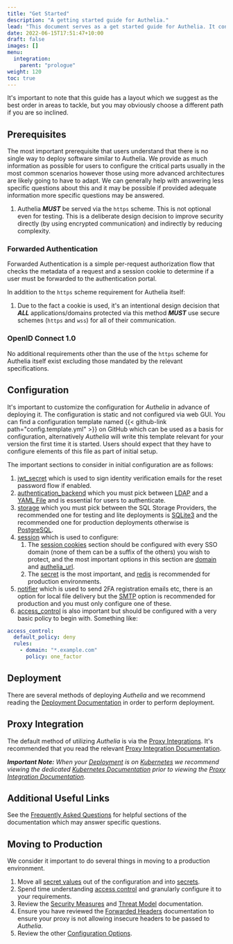 ```yaml
---
title: "Get Started"
description: "A getting started guide for Authelia."
lead: "This document serves as a get started guide for Authelia. It contains links to various sections and has some key notes in questions frequently asked by people looking to perform setup for the first time."
date: 2022-06-15T17:51:47+10:00
draft: false
images: []
menu:
  integration:
    parent: "prologue"
weight: 120
toc: true
---
```


It's important to note that this guide has a layout which we suggest as the best order in areas to tackle, but you may
obviously choose a different path if you are so inclined.

## Prerequisites

The most important prerequisite that users understand that there is no single way to deploy software similar to
Authelia. We provide as much information as possible for users to configure the critical parts usually in the most
common scenarios however those using more advanced architectures are likely going to have to adapt. We can generally
help with answering less specific questions about this and it may be possible if provided adequate information more
specific questions may be answered.

1. Authelia *__MUST__* be served via the `https` scheme. This is not optional even for testing. This is a deliberate
   design decision to improve security directly (by using encrypted communication) and indirectly by reducing complexity.

### Forwarded Authentication

Forwarded Authentication is a simple per-request authorization flow that checks the metadata of a request and a session
cookie to determine if a user must be forwarded to the authentication portal.

In addition to the `https` scheme requirement for Authelia itself:

1. Due to the fact a cookie is used, it's an intentional design decision that *__ALL__* applications/domains protected via
this method *__MUST__* use secure schemes (`https` and `wss`) for all of their communication.

### OpenID Connect 1.0

No additional requirements other than the use of the `https` scheme for Authelia itself exist excluding those mandated
by the relevant specifications.

## Configuration

It's important to customize the configuration for *Authelia* in advance of deploying it. The configuration is static and
not configured via web GUI. You can find a configuration template named {{< github-link path="config.template.yml" >}}
on GitHub which can be used as a basis for configuration, alternatively *Authelia* will write this template relevant for
your version the first time it is started. Users should expect that they have to configure elements of this file as part
of initial setup.

The important sections to consider in initial configuration are as follows:

1. [jwt_secret](../../configuration/identity-validation/reset-password.md#jwt_secret) which is used to sign identity
   verification emails for the reset password flow if enabled.
2. [authentication_backend](../../configuration/first-factor/introduction.md) which you must pick between
   [LDAP](../../configuration/first-factor/ldap.md) and a [YAML File](../../configuration/first-factor/file.md) and is
   essential for users to authenticate.
3. [storage](../../configuration/storage/introduction.md) which you must pick between the SQL Storage Providers, the
   recommended one for testing and lite deployments is [SQLite3](../../configuration/storage/sqlite.md) and the
   recommended one for production deployments otherwise is [PostgreSQL](../../configuration/storage/postgres.md).
4. [session](../../configuration/session/introduction.md) which is used to configure:
   1. The [session cookies](../../configuration/session/introduction.md#cookies) section should be configured with every SSO domain (none of them can be a suffix of
      the others) you wish to protect, and the most important options in this section are
      [domain](../../configuration/session/introduction.md#domain) and
      [authelia_url](../../configuration/session/introduction.md#authelia_url).
   2. The [secret](../../configuration/session/introduction.md#secret) is the most important, and
       [redis](../../configuration/session/redis.md) is recommended for production environments.
5. [notifier](../../configuration/notifications/introduction.md) which is used to send 2FA registration emails etc,
   there is an option for local file delivery but the [SMTP](../../configuration/notifications/smtp.md) option is
   recommended for production and you must only configure one of these.
6. [access_control](../../configuration/security/access-control.md) is also important but should be configured with a
   very basic policy to begin with. Something like:

  ```yaml
  access_control:
    default_policy: deny
    rules:
      - domain: "*.example.com"
        policy: one_factor
  ```

## Deployment

There are several methods of deploying *Authelia* and we recommend reading the
[Deployment Documentation](../deployment/introduction.md) in order to perform deployment.

## Proxy Integration

The default method of utilizing *Authelia* is via the [Proxy Integrations](../proxies/introduction.md). It's
recommended that you read the relevant [Proxy Integration Documentation](../proxies/introduction.md).

*__Important Note:__ When your [Deployment](#deployment) is on [Kubernetes](../kubernetes/introduction.md) we
recommend viewing the dedicated [Kubernetes Documentation](../kubernetes/introduction.md) prior to viewing the
[Proxy Integration Documentation](../proxies/introduction.md).*

## Additional Useful Links

See the [Frequently Asked Questions](../../reference/guides/frequently-asked-questions.md) for helpful sections of the
documentation which may answer specific questions.

## Moving to Production

We consider it important to do several things in moving to a production environment.

1. Move all [secret values](../../configuration/methods/secrets.md#environment-variables) out of the configuration and
   into [secrets](../../configuration/methods/secrets.md).
2. Spend time understanding [access control](../../configuration/security/access-control.md) and granularly configure it
   to your requirements.
3. Review the [Security Measures](../../overview/security/measures.md) and
   [Threat Model](../../overview/security/threat-model.md) documentation.
4. Ensure you have reviewed the [Forwarded Headers](../proxies/fowarded-headers/index.md) documentation to ensure your
   proxy is not allowing insecure headers to be passed to *Authelia*.
5. Review the other [Configuration Options](../../configuration/prologue/introduction.md).
